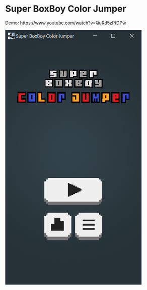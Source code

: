 # Super BoxBoy Color Jumper

Demo: https://www.youtube.com/watch?v=QuRd5zPtDPw


![Menu](main-menu.png)

